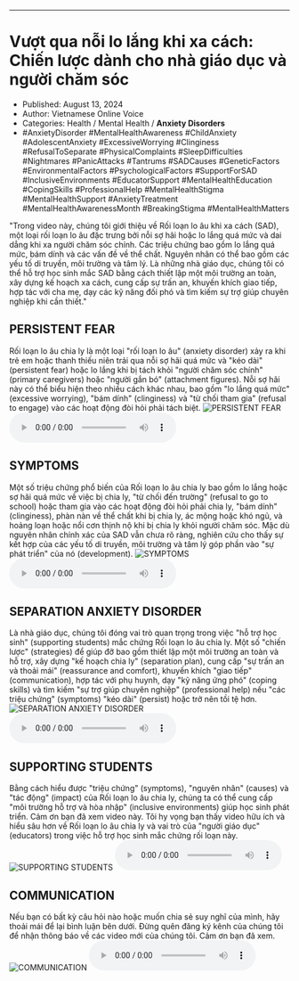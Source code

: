 
---

# Vượt qua nỗi lo lắng khi xa cách: Chiến lược dành cho nhà giáo dục và người chăm sóc

- Published: August 13, 2024
- Author: Vietnamese Online Voice
- Categories: Health / Mental Health / **Anxiety Disorders**
- #AnxietyDisorder #MentalHealthAwareness #ChildAnxiety #AdolescentAnxiety #ExcessiveWorrying #Clinginess #RefusalToSeparate #PhysicalComplaints #SleepDifficulties #Nightmares #PanicAttacks #Tantrums #SADCauses #GeneticFactors #EnvironmentalFactors #PsychologicalFactors #SupportForSAD #InclusiveEnvironments #EducatorSupport #MentalHealthEducation #CopingSkills #ProfessionalHelp #MentalHealthStigma #MentalHealthSupport #AnxietyTreatment #MentalHealthAwarenessMonth #BreakingStigma #MentalHealthMatters

"Trong video này, chúng tôi giới thiệu về Rối loạn lo âu khi xa cách (SAD), một loại rối loạn lo âu đặc trưng bởi nỗi sợ hãi hoặc lo lắng quá mức và dai dẳng khi xa người chăm sóc chính. Các triệu chứng bao gồm lo lắng quá mức, bám dính và các vấn đề về thể chất. Nguyên nhân có thể bao gồm các yếu tố di truyền, môi trường và tâm lý. Là những nhà giáo dục, chúng tôi có thể hỗ trợ học sinh mắc SAD bằng cách thiết lập một môi trường an toàn, xây dựng kế hoạch xa cách, cung cấp sự trấn an, khuyến khích giao tiếp, hợp tác với cha mẹ, dạy các kỹ năng đối phó và tìm kiếm sự trợ giúp chuyên nghiệp khi cần thiết."


## PERSISTENT FEAR

Rối loạn lo âu chia ly là một loại "rối loạn lo âu" (anxiety disorder) xảy ra khi trẻ em hoặc thanh thiếu niên trải qua nỗi sợ hãi quá mức và "kéo dài" (persistent fear) hoặc lo lắng khi bị tách khỏi "người chăm sóc chính" (primary caregivers) hoặc "người gắn bó" (attachment figures). Nỗi sợ hãi này có thể biểu hiện theo nhiều cách khác nhau, bao gồm "lo lắng quá mức" (excessive worrying), "bám dính" (clinginess) và "từ chối tham gia" (refusal to engage) vào các hoạt động đòi hỏi phải tách biệt.
![PERSISTENT FEAR](https://http-archiver-apis-production-80.schnworks.com/storage/images/transitions/2024-08-13/transition--8479370021-Montserrat-Black-880E4F.jpg)
<audio controls>
    <source src="https://http-archiver-apis-production-80.schnworks.com/storage/storage/audio/file-52806013064.mp3" type="audio/mpeg">
</audio>



## SYMPTOMS

Một số triệu chứng phổ biến của Rối loạn lo âu chia ly bao gồm lo lắng hoặc sợ hãi quá mức về việc bị chia ly, "từ chối đến trường" (refusal to go to school) hoặc tham gia vào các hoạt động đòi hỏi phải chia ly, "bám dính" (clinginess), phàn nàn về thể chất khi bị chia ly, ác mộng hoặc khó ngủ, và hoảng loạn hoặc nổi cơn thịnh nộ khi bị chia ly khỏi người chăm sóc. Mặc dù nguyên nhân chính xác của SAD vẫn chưa rõ ràng, nghiên cứu cho thấy sự kết hợp của các yếu tố di truyền, môi trường và tâm lý góp phần vào "sự phát triển" của nó (development).
![SYMPTOMS](https://http-archiver-apis-production-80.schnworks.com/storage/images/transitions/2024-08-13/transition--2734735323-Montserrat-SemiBold-004895.jpg)
<audio controls>
    <source src="https://http-archiver-apis-production-80.schnworks.com/storage/storage/audio/file-72156109001.mp3" type="audio/mpeg">
</audio>



## SEPARATION ANXIETY DISORDER

Là nhà giáo dục, chúng tôi đóng vai trò quan trọng trong việc "hỗ trợ học sinh" (supporting students) mắc chứng Rối loạn lo âu chia ly. Một số "chiến lược" (strategies) để giúp đỡ bao gồm thiết lập một môi trường an toàn và hỗ trợ, xây dựng "kế hoạch chia ly" (separation plan), cung cấp "sự trấn an và thoải mái" (reassurance and comfort), khuyến khích "giao tiếp" (communication), hợp tác với phụ huynh, dạy "kỹ năng ứng phó" (coping skills) và tìm kiếm "sự trợ giúp chuyên nghiệp" (professional help) nếu "các triệu chứng" (symptoms) "kéo dài" (persist) hoặc trở nên tồi tệ hơn.
![SEPARATION ANXIETY DISORDER](https://http-archiver-apis-production-80.schnworks.com/storage/images/transitions/2024-08-13/transition--1367746315-Montserrat-SemiBold-7B1FA2.jpg)
<audio controls>
    <source src="https://http-archiver-apis-production-80.schnworks.com/storage/storage/audio/file-18805802818.mp3" type="audio/mpeg">
</audio>



## SUPPORTING STUDENTS

Bằng cách hiểu được "triệu chứng" (symptoms), "nguyên nhân" (causes) và "tác động" (impact) của Rối loạn lo âu chia ly, chúng ta có thể cung cấp "môi trường hỗ trợ và hòa nhập" (inclusive environments) giúp học sinh phát triển. Cảm ơn bạn đã xem video này. Tôi hy vọng bạn thấy video hữu ích và hiểu sâu hơn về Rối loạn lo âu chia ly và vai trò của "người giáo dục" (educators) trong việc hỗ trợ học sinh mắc chứng rối loạn này.
![SUPPORTING STUDENTS](https://http-archiver-apis-production-80.schnworks.com/storage/images/transitions/2024-08-13/transition-21085972219-Montserrat-Regular-283593.jpg)
<audio controls>
    <source src="https://http-archiver-apis-production-80.schnworks.com/storage/storage/audio/file-16942048621.mp3" type="audio/mpeg">
</audio>



## COMMUNICATION

Nếu bạn có bất kỳ câu hỏi nào hoặc muốn chia sẻ suy nghĩ của mình, hãy thoải mái để lại bình luận bên dưới. Đừng quên đăng ký kênh của chúng tôi để nhận thông báo về các video mới của chúng tôi. Cảm ơn bạn đã xem.
![COMMUNICATION](https://http-archiver-apis-production-80.schnworks.com/storage/images/transitions/2024-08-13/transition--28210319779-Montserrat-Bold-9C27B0.jpg)
<audio controls>
    <source src="https://http-archiver-apis-production-80.schnworks.com/storage/storage/audio/file-24630915405.mp3" type="audio/mpeg">
</audio>

